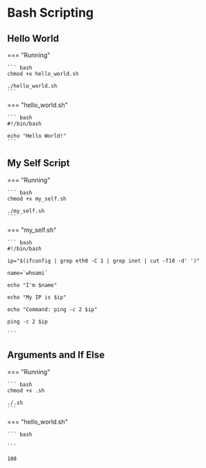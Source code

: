 # Bash Scripting

## Hello World

=== "Running"

	``` bash
	chmod +x hello_world.sh

	./hello_world.sh
	```

=== "hello_world.sh"

	``` bash
	#!/bin/bash

	echo "Hello World!"
	```

## My Self Script

=== "Running"

	``` bash
	chmod +x my_self.sh

	./my_self.sh
	```

=== "my_self.sh"

	``` bash
	#!/bin/bash

	ip="$(ifconfig | grep eth0 -C 1 | grep inet | cut -f10 -d' ')"

	name=`whoami`

	echo "I'm $name"

	echo "My IP is $ip"

	echo "Command: ping -c 2 $ip"

	ping -c 2 $ip

	```

## Arguments and If Else

=== "Running"

	``` bash
	chmod +x .sh

	./.sh
	```

=== "hello_world.sh"

	``` bash

	```

`108`